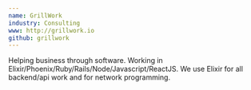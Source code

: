 ```yaml
---
name: GrillWork
industry: Consulting
www: http://grillwork.io
github: grillwork
---
```

Helping business through software. Working in Elixir/Phoenix/Ruby/Rails/Node/Javascript/ReactJS. We use Elixir for all backend/api work and for network programming.
